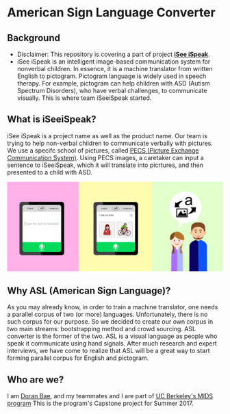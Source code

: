 # American Sign Language Converter

## Background
* Disclaimer: This repository is covering a part of project [**iSee iSpeak**](https://www.ischool.berkeley.edu/projects/2017/iseeispeak). 
* iSee iSpeak is an intelligent image-based communication system for nonverbal children. In essence, it is a machine translator from written English to pictogram. Pictogram language is widely used in speech therapy. For example, pictogram can help children with ASD (Autism Spectrum Disorders), who have verbal challenges, to communicate visually. This is where team iSeeiSpeak started.

## What is iSeeiSpeak?
iSee iSpeak is a project name as well as the product name. Our team is trying to help non-verbal children to communicate verbally with pictures. We use a specifc school of pictures, called [PECS (Picture Exchange Communication System)](http://www.pecs.com/). Using PECS images, a caretaker can input a sentence to iSeeiSpeak, which it will translate into picrtures, and then presented to a child with ASD.

![iSeeiSpeak](iSeeiSpeak.png)

## Why ASL (American Sign Language)?
As you may already know, in order to train a machine translator, one needs a parallel corpus of two (or more) languages. Unfortunately, there is no such corpus for our purpose. So we decided to create our own corpus in two main streams: bootstrapping method and crowd sourcing. ASL converter is the former of the two. ASL is a visual language as people who speak it communicate using hand signals. After much research and expert interviews, we have come to realize that ASL will be a great way to start forming parallel corpus for English and pictogram. 

## Who are we?
I am [Doran Bae](https://www.linkedin.com/in/doranbae/), and my teammates and I are part of [UC Berkeley's MIDS program](https://datascience.berkeley.edu/) This is the program's Capstone project for Summer 2017.